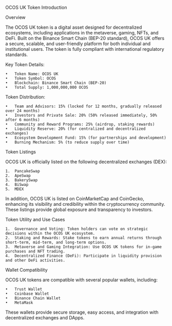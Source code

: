 OCOS UK Token Introduction

Overview

The OCOS UK token is a digital asset designed for decentralized ecosystems, including applications in the metaverse, gaming, NFTs, and DeFi. Built on the Binance Smart Chain (BEP-20 standard), OCOS UK offers a secure, scalable, and user-friendly platform for both individual and institutional users. The token is fully compliant with international regulatory standards.

Key Token Details:

	•	Token Name: OCOS UK
	•	Token Symbol: OCOS
	•	Blockchain: Binance Smart Chain (BEP-20)
	•	Total Supply: 1,000,000,000 OCOS

Token Distribution:

	•	Team and Advisors: 15% (locked for 12 months, gradually released over 24 months)
	•	Investors and Private Sale: 20% (50% released immediately, 50% after 6 months)
	•	Community and Reward Programs: 25% (airdrop, staking rewards)
	•	Liquidity Reserve: 20% (for centralized and decentralized exchanges)
	•	Ecosystem Development Fund: 15% (for partnerships and development)
	•	Burning Mechanism: 5% (to reduce supply over time)

Token Listings

OCOS UK is officially listed on the following decentralized exchanges (DEX):

	1.	PancakeSwap
	2.	ApeSwap
	3.	BakerySwap
	4.	BiSwap
	5.	MDEX

In addition, OCOS UK is listed on CoinMarketCap and CoinGecko, enhancing its visibility and credibility within the cryptocurrency community. These listings provide global exposure and transparency to investors.

Token Utility and Use Cases

	1.	Governance and Voting: Token holders can vote on strategic decisions within the OCOS UK ecosystem.
	2.	Staking and Rewards: Stake tokens to earn annual returns through short-term, mid-term, and long-term options.
	3.	Metaverse and Gaming Integration: Use OCOS UK tokens for in-game purchases and NFT trading.
	4.	Decentralized Finance (DeFi): Participate in liquidity provision and other DeFi activities.

Wallet Compatibility

OCOS UK tokens are compatible with several popular wallets, including:

	•	Trust Wallet
	•	Coinbase Wallet
	•	Binance Chain Wallet
	•	MetaMask

These wallets provide secure storage, easy access, and integration with decentralized exchanges and DApps.
